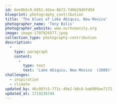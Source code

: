 ```yaml
---
id: 6ee9b5c9-6951-42ea-8b72-740b29d9fd59
blueprint: photography_contribution
title: 'The blues of Lake Abiquiu, New Mexico'
photographer_name: 'Tony Balis'
photographer_website: www.ourhumanity.org
image: image-1707926577.jpeg
collection_type: photography-contribution
description:
  -
    type: paragraph
    content:
      -
        type: text
        text: 'Lake Abiquiu, New Mexico  (2008)'
challenges:
  - inspiration
  - climate
updated_by: 46c097c5-771c-49e2-b8c6-ba6009ae7172
updated_at: 1719236744
---
```

